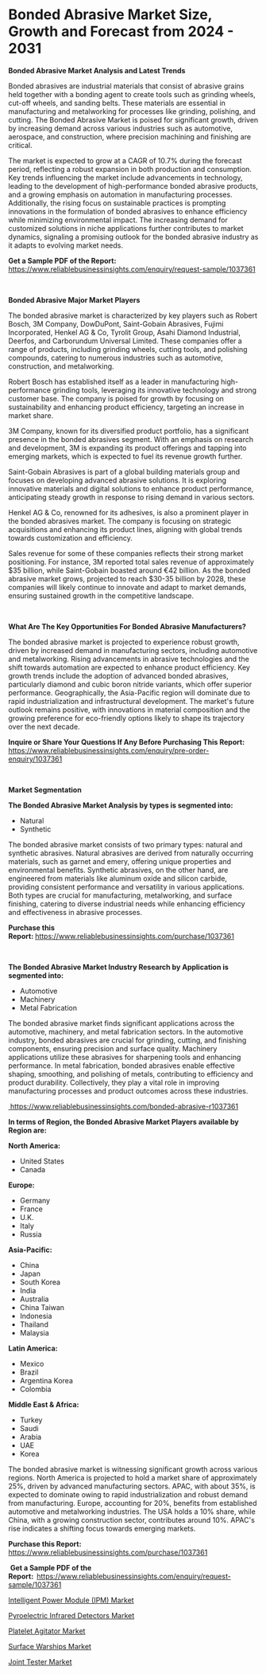 <p><h1>Bonded Abrasive Market Size, Growth and Forecast from 2024 - 2031</h1></p><p><strong>Bonded Abrasive Market Analysis and Latest Trends</strong></p>
<p><p>Bonded abrasives are industrial materials that consist of abrasive grains held together with a bonding agent to create tools such as grinding wheels, cut-off wheels, and sanding belts. These materials are essential in manufacturing and metalworking for processes like grinding, polishing, and cutting. The Bonded Abrasive Market is poised for significant growth, driven by increasing demand across various industries such as automotive, aerospace, and construction, where precision machining and finishing are critical. </p><p>The market is expected to grow at a CAGR of 10.7% during the forecast period, reflecting a robust expansion in both production and consumption. Key trends influencing the market include advancements in technology, leading to the development of high-performance bonded abrasive products, and a growing emphasis on automation in manufacturing processes. Additionally, the rising focus on sustainable practices is prompting innovations in the formulation of bonded abrasives to enhance efficiency while minimizing environmental impact. The increasing demand for customized solutions in niche applications further contributes to market dynamics, signaling a promising outlook for the bonded abrasive industry as it adapts to evolving market needs.</p></p>
<p><strong>Get a Sample PDF of the Report:&nbsp;</strong> <a href="https://www.reliablebusinessinsights.com/enquiry/request-sample/1037361?utm_campaign=1094&utm_medium=2&utm_source=Github&utm_content=ia&utm_term=18102024&utm_id=bonded-abrasive">https://www.reliablebusinessinsights.com/enquiry/request-sample/1037361</a></p>
<p>&nbsp;</p>
<p><strong>Bonded Abrasive Major Market Players</strong></p>
<p><p>The bonded abrasive market is characterized by key players such as Robert Bosch, 3M Company, DowDuPont, Saint-Gobain Abrasives, Fujimi Incorporated, Henkel AG & Co, Tyrolit Group, Asahi Diamond Industrial, Deerfos, and Carborundum Universal Limited. These companies offer a range of products, including grinding wheels, cutting tools, and polishing compounds, catering to numerous industries such as automotive, construction, and metalworking.</p><p>Robert Bosch has established itself as a leader in manufacturing high-performance grinding tools, leveraging its innovative technology and strong customer base. The company is poised for growth by focusing on sustainability and enhancing product efficiency, targeting an increase in market share.</p><p>3M Company, known for its diversified product portfolio, has a significant presence in the bonded abrasives segment. With an emphasis on research and development, 3M is expanding its product offerings and tapping into emerging markets, which is expected to fuel its revenue growth further.</p><p>Saint-Gobain Abrasives is part of a global building materials group and focuses on developing advanced abrasive solutions. It is exploring innovative materials and digital solutions to enhance product performance, anticipating steady growth in response to rising demand in various sectors.</p><p>Henkel AG & Co, renowned for its adhesives, is also a prominent player in the bonded abrasives market. The company is focusing on strategic acquisitions and enhancing its product lines, aligning with global trends towards customization and efficiency.</p><p>Sales revenue for some of these companies reflects their strong market positioning. For instance, 3M reported total sales revenue of approximately $35 billion, while Saint-Gobain boasted around €42 billion. As the bonded abrasive market grows, projected to reach $30-35 billion by 2028, these companies will likely continue to innovate and adapt to market demands, ensuring sustained growth in the competitive landscape.</p></p>
<p>&nbsp;</p>
<p><strong>What Are The Key Opportunities For Bonded Abrasive Manufacturers?</strong></p>
<p><p>The bonded abrasive market is projected to experience robust growth, driven by increased demand in manufacturing sectors, including automotive and metalworking. Rising advancements in abrasive technologies and the shift towards automation are expected to enhance product efficiency. Key growth trends include the adoption of advanced bonded abrasives, particularly diamond and cubic boron nitride variants, which offer superior performance. Geographically, the Asia-Pacific region will dominate due to rapid industrialization and infrastructural development. The market's future outlook remains positive, with innovations in material composition and the growing preference for eco-friendly options likely to shape its trajectory over the next decade.</p></p>
<p><strong>Inquire or Share Your Questions If Any Before Purchasing This Report:</strong> <a href="https://www.reliablebusinessinsights.com/enquiry/pre-order-enquiry/1037361?utm_campaign=1094&utm_medium=2&utm_source=Github&utm_content=ia&utm_term=18102024&utm_id=bonded-abrasive">https://www.reliablebusinessinsights.com/enquiry/pre-order-enquiry/1037361</a></p>
<p>&nbsp;</p>
<p><strong>Market Segmentation</strong></p>
<p><strong>The Bonded Abrasive Market Analysis by types is segmented into:</strong></p>
<p><ul><li>Natural</li><li>Synthetic</li></ul></p>
<p><p>The bonded abrasive market consists of two primary types: natural and synthetic abrasives. Natural abrasives are derived from naturally occurring materials, such as garnet and emery, offering unique properties and environmental benefits. Synthetic abrasives, on the other hand, are engineered from materials like aluminum oxide and silicon carbide, providing consistent performance and versatility in various applications. Both types are crucial for manufacturing, metalworking, and surface finishing, catering to diverse industrial needs while enhancing efficiency and effectiveness in abrasive processes.</p></p>
<p><strong>Purchase this Report:&nbsp;</strong><a href="https://www.reliablebusinessinsights.com/purchase/1037361?utm_campaign=1094&utm_medium=2&utm_source=Github&utm_content=ia&utm_term=18102024&utm_id=bonded-abrasive">https://www.reliablebusinessinsights.com/purchase/1037361</a></p>
<p>&nbsp;</p>
<p><strong>The Bonded Abrasive Market Industry Research by Application is segmented into:</strong></p>
<p><ul><li>Automotive</li><li>Machinery</li><li>Metal Fabrication</li></ul></p>
<p><p>The bonded abrasive market finds significant applications across the automotive, machinery, and metal fabrication sectors. In the automotive industry, bonded abrasives are crucial for grinding, cutting, and finishing components, ensuring precision and surface quality. Machinery applications utilize these abrasives for sharpening tools and enhancing performance. In metal fabrication, bonded abrasives enable effective shaping, smoothing, and polishing of metals, contributing to efficiency and product durability. Collectively, they play a vital role in improving manufacturing processes and product outcomes across these industries.</p></p>
<p><a href="https://www.reliablebusinessinsights.com/bonded-abrasive-r1037361?utm_campaign=1094&utm_medium=2&utm_source=Github&utm_content=ia&utm_term=18102024&utm_id=bonded-abrasive">&nbsp;https://www.reliablebusinessinsights.com/bonded-abrasive-r1037361</a></p>
<p><strong>In terms of Region, the Bonded Abrasive Market Players available by Region are:</strong></p>
<p>
    <p> <strong> North America: </strong>
        <ul>
            <li>United States</li>
            <li>Canada</li>
        </ul>
        </p> 
    <p> <strong> Europe: </strong>
        <ul>
            <li>Germany</li>
            <li>France</li>
            <li>U.K.</li>
            <li>Italy</li>
            <li>Russia</li>
        </ul>
        </p> 
    <p> <strong> Asia-Pacific: </strong>
        <ul>
            <li>China</li>
            <li>Japan</li>
            <li>South Korea</li>
            <li>India</li>
            <li>Australia</li>
            <li>China Taiwan</li>
            <li>Indonesia</li>
            <li>Thailand</li>
            <li>Malaysia</li>
        </ul>
        </p> 
    <p> <strong> Latin America: </strong>
        <ul>
            <li>Mexico</li>
            <li>Brazil</li>
            <li>Argentina Korea</li>
            <li>Colombia</li>
        </ul>
        </p> 
    <p> <strong> Middle East & Africa: </strong>
        <ul>
            <li>Turkey</li>
            <li>Saudi</li>
            <li>Arabia</li>
            <li>UAE</li>
            <li>Korea</li>
        </ul>
    </p>
    </p>
<p><p>The bonded abrasive market is witnessing significant growth across various regions. North America is projected to hold a market share of approximately 25%, driven by advanced manufacturing sectors. APAC, with about 35%, is expected to dominate owing to rapid industrialization and robust demand from manufacturing. Europe, accounting for 20%, benefits from established automotive and metalworking industries. The USA holds a 10% share, while China, with a growing construction sector, contributes around 10%. APAC's rise indicates a shifting focus towards emerging markets.</p></p>
<p><strong>Purchase this Report: </strong><a href="https://www.reliablebusinessinsights.com/purchase/1037361?utm_campaign=1094&utm_medium=2&utm_source=Github&utm_content=ia&utm_term=18102024&utm_id=bonded-abrasive">https://www.reliablebusinessinsights.com/purchase/1037361</a></p>
<p>&nbsp;<strong>Get a Sample PDF of the Report:&nbsp;&nbsp;</strong><a href="https://www.reliablebusinessinsights.com/enquiry/request-sample/1037361?utm_campaign=1094&utm_medium=2&utm_source=Github&utm_content=ia&utm_term=18102024&utm_id=bonded-abrasive">https://www.reliablebusinessinsights.com/enquiry/request-sample/1037361</a></p>
<p><strong></strong></p>
<p><p><a href="https://github.com/kiara3n0pau/Market-Research-Report-List-1/blob/main/intelligent-power-module-ipm-market.md?utm_campaign=1094&utm_medium=2&utm_source=Github&utm_content=ia&utm_term=18102024&utm_id=bonded-abrasive">Intelligent Power Module (IPM) Market</a></p><p><a href="https://www.linkedin.com/pulse/pyroelectric-infrared-detectors-market-growth-segmentation-regional-xxcaf?utm_campaign=1094&utm_medium=2&utm_source=Github&utm_content=ia&utm_term=18102024&utm_id=bonded-abrasive">Pyroelectric Infrared Detectors Market</a></p><p><a href="https://github.com/rieuydbalon3b/Market-Research-Report-List-1/blob/main/platelet-agitator-market.md?utm_campaign=1094&utm_medium=2&utm_source=Github&utm_content=ia&utm_term=18102024&utm_id=bonded-abrasive">Platelet Agitator Market</a></p><p><a href="https://issuu.com/reportprime-2/docs/surface-warships-market-size-2030.p_fc7d1b0d42d7b2?utm_campaign=1094&utm_medium=2&utm_source=Github&utm_content=ia&utm_term=18102024&utm_id=bonded-abrasive">Surface Warships Market</a></p><p><a href="https://issuu.com/reportprime-2/docs/joint-tester-market-size-2030.pptx_57789663939f33?utm_campaign=1094&utm_medium=2&utm_source=Github&utm_content=ia&utm_term=18102024&utm_id=bonded-abrasive">Joint Tester Market</a></p></p>